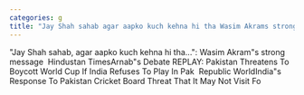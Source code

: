 ```yaml
---
categories: g
title: "Jay Shah sahab agar aapko kuch kehna hi tha Wasim Akrams strong message  Hindustan Times"
---
```

"Jay Shah sahab, agar aapko kuch kehna hi tha...": Wasim Akram"s strong message&nbsp;&nbsp;Hindustan TimesArnab"s Debate REPLAY: Pakistan Threatens To Boycott World Cup If India Refuses To Play In Pak&nbsp;&nbsp;Republic WorldIndia"s Response To Pakistan Cricket Board Threat That It May Not Visit Fo